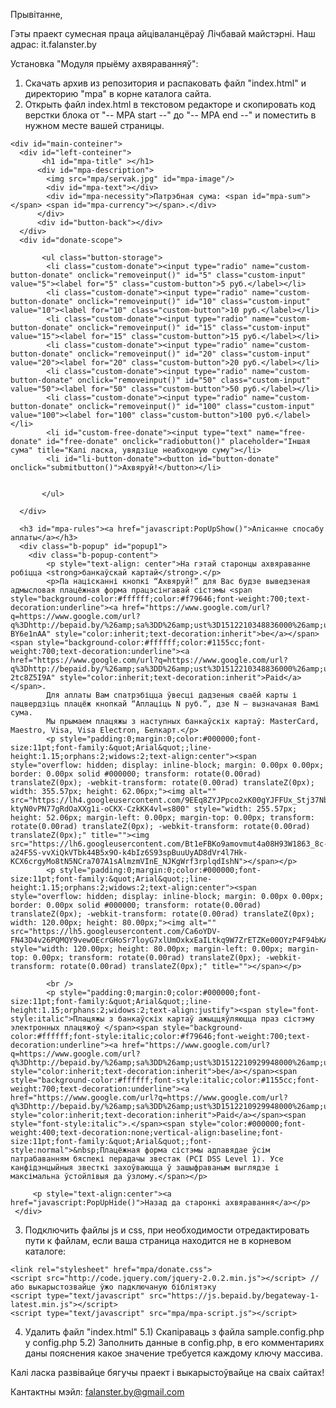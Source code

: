 Прывітанне,

Гэты праект сумесная праца айціваланцёраў Лічбавай майстэрні. Наш адрас: it.falanster.by


Установка "Модуля прыёму ахвяраванняў":
1) Скачать архив из репозитория и распаковать файл "index.html" и директорию "mpa" в корне каталога сайта. 
2) Открыть файл index.html в текстовом редакторе и скопировать код верстки блока от "-- MPA start --" до "-- MPA end --" и поместить в нужном месте вашей страницы.
<!-- MPA start -->
    <div id="main-conteiner">
      <div id="left-conteiner">
           <h1 id="mpa-title" ></h1>
          <div id="mpa-description">
            <img src="mpa/servak.jpg" id="mpa-image"/>
            <div id="mpa-text"></div>
            <div id="mpa-necessity">Патрэбная сума: <span id="mpa-sum"></span> <span id="mpa-currency"></span>.</div>
          </div>
          <div id="button-back"></div>
      </div>                           
      <div id="donate-scope">
           
           <ul class="button-storage">
            <li class="custom-donate"><input type="radio" name="custom-button-donate" onclick="removeinput()" id="5" class="custom-input" value="5"><label for="5" class="custom-button">5 руб.</label></li>
            <li class="custom-donate"><input type="radio" name="custom-button-donate" onclick="removeinput()" id="10" class="custom-input" value="10"><label for="10" class="custom-button">10 руб.</label></li>
            <li class="custom-donate"><input type="radio" name="custom-button-donate" onclick="removeinput()" id="15" class="custom-input" value="15"><label for="15" class="custom-button">15 руб.</label></li>
            <li class="custom-donate"><input type="radio" name="custom-button-donate" onclick="removeinput()" id="20" class="custom-input" value="20"><label for="20" class="custom-button">20 руб.</label></li>
            <li class="custom-donate"><input type="radio" name="custom-button-donate" onclick="removeinput()" id="50" class="custom-input" value="50"><label for="50" class="custom-button">50 руб.</label></li>
            <li class="custom-donate"><input type="radio" name="custom-button-donate" onclick="removeinput()" id="100" class="custom-input" value="100"><label for="100" class="custom-button">100 руб.</label></li>
            <li id="custom-free-donate"><input type="text" name="free-donate" id="free-donate" onclick="radiobutton()" placeholder="Iншая сума" title="Калі ласка, увядзіце неабходную суму"></li>
            <li id="li-button-donate"><button id="button-donate" onclick="submitbutton()">Ахвяруй!</button></li>
            
            
           </ul>
                  
      </div>
      
      <h3 id="mpa-rules"><a href="javascript:PopUpShow()">Апiсанне спосабу аплаты</a></h3>
      <div class="b-popup" id="popup1">
        <div class="b-popup-content">
            <p style="text-align: center">На гэтай старонцы ахвяраванне робіцца <strong>банкаўскай картай</strong>.</p>
            <p>Па націсканні кнопкі “Ахвяруй!” для Вас будзе выведзеная адмысловая плацёжная форма працэсінгавай сістэмы <span style="background-color:#ffffff;color:#f79646;font-weight:700;text-decoration:underline"><a href="https://www.google.com/url?q=https://www.google.com/url?q%3Dhttp://bepaid.by/%26amp;sa%3DD%26amp;ust%3D1512210348836000%26amp;usg%3DAFQjCNF80DpFih_fNIw_ddPPenMA6k1VRQ&amp;sa=D&amp;ust=1512210348842000&amp;usg=AFQjCNEr7EVyPzSdZapDB4yMW-BY6e1nAA" style="color:inherit;text-decoration:inherit">be</a></span><span style="background-color:#ffffff;color:#1155cc;font-weight:700;text-decoration:underline"><a href="https://www.google.com/url?q=https://www.google.com/url?q%3Dhttp://bepaid.by/%26amp;sa%3DD%26amp;ust%3D1512210348836000%26amp;usg%3DAFQjCNF80DpFih_fNIw_ddPPenMA6k1VRQ&amp;sa=D&amp;ust=1512210348843000&amp;usg=AFQjCNEA49MozecrsbatrFpI-2tc8Z5I9A" style="color:inherit;text-decoration:inherit">Paid</a></span>.
            Для аплаты Вам спатрэбіцца ўвесці дадзеныя сваёй карты і пацвердзіць плацёж кнопкай “Аплаціць N руб.”, дзе N ― вызначаная Вамі сума.
            Мы прымаем плацяжы з наступных банкаўскіх картаў: MasterCard, Maestro, Visa, Visa Electron, Белкарт.</p>
            <p style="padding:0;margin:0;color:#000000;font-size:11pt;font-family:&quot;Arial&quot;;line-height:1.15;orphans:2;widows:2;text-align:center"><span style="overflow: hidden; display: inline-block; margin: 0.00px 0.00px; border: 0.00px solid #000000; transform: rotate(0.00rad) translateZ(0px); -webkit-transform: rotate(0.00rad) translateZ(0px); width: 355.57px; height: 62.06px;"><img alt="" src="https://lh4.googleusercontent.com/9EEq8ZYJPpco2xK00gYJFFUx_Stj37Nb5wLQanbnBU5ELcPdOan1UAy_jeUqGNFdCAoWC0PT_5AXfjwhZcPrBR1JXsrf9XGcv58mR-ktyN0vPN77gRdOaXXg1i-oCKX-CzkKK4vl=s800" style="width: 255.57px; height: 52.06px; margin-left: 0.00px; margin-top: 0.00px; transform: rotate(0.00rad) translateZ(0px); -webkit-transform: rotate(0.00rad) translateZ(0px);" title=""><img src="https://lh6.googleusercontent.com/Bt1eFBKo9amovmut4a08H93W1863_8c-a24F5S-vvXiQkVTbk44B5x9O-k4bIz6S93spBuuUyAD8dVr4l7Hk-KCX6crgyMo8tN5NCra707A1sAlmzmVInE_NJKgWrf3rplqdIshN"></span></p>
            <p style="padding:0;margin:0;color:#000000;font-size:11pt;font-family:&quot;Arial&quot;;line-height:1.15;orphans:2;widows:2;text-align:center"><span style="overflow: hidden; display: inline-block; margin: 0.00px 0.00px; border: 0.00px solid #000000; transform: rotate(0.00rad) translateZ(0px); -webkit-transform: rotate(0.00rad) translateZ(0px); width: 120.00px; height: 80.00px;"><img alt="" src="https://lh5.googleusercontent.com/Ca6oYDV-FN43D4v26PQMQY9vewOEcrGHoSr7loyG7xlUmOxkxEaILtkq9W7ZrETZKe00OYzP4F94bKA5IMvHDs7kuAi5hxETr7W9QuelOJYdPXBXDQiFEKQ6drqEuhumtyMGdZHG=s800" style="width: 120.00px; height: 80.00px; margin-left: 0.00px; margin-top: 0.00px; transform: rotate(0.00rad) translateZ(0px); -webkit-transform: rotate(0.00rad) translateZ(0px);" title=""></span></p>
            
            <br /> 
            <p style="padding:0;margin:0;color:#000000;font-size:11pt;font-family:&quot;Arial&quot;;line-height:1.15;orphans:2;widows:2;text-align:justify"><span style="font-style:italic">Плацяжы з банкаўскіх картаў ажыццяўляюцца праз сістэму электронных плацяжоў </span><span style="background-color:#ffffff;font-style:italic;color:#f79646;font-weight:700;text-decoration:underline"><a href="https://www.google.com/url?q=https://www.google.com/url?q%3Dhttp://bepaid.by/%26amp;sa%3DD%26amp;ust%3D1512210929948000%26amp;usg%3DAFQjCNEUoxeFz8lTx5QHUi_w8BRG936XKw&amp;sa=D&amp;ust=1512210929952000&amp;usg=AFQjCNHUx_27SUuixkj1Fve8R4V1o1wnEA" style="color:inherit;text-decoration:inherit">be</a></span><span style="background-color:#ffffff;font-style:italic;color:#1155cc;font-weight:700;text-decoration:underline"><a href="https://www.google.com/url?q=https://www.google.com/url?q%3Dhttp://bepaid.by/%26amp;sa%3DD%26amp;ust%3D1512210929948000%26amp;usg%3DAFQjCNEUoxeFz8lTx5QHUi_w8BRG936XKw&amp;sa=D&amp;ust=1512210929952000&amp;usg=AFQjCNHUx_27SUuixkj1Fve8R4V1o1wnEA" style="color:inherit;text-decoration:inherit">Paid</a></span><span style="font-style:italic">.</span><span style="color:#000000;font-weight:400;text-decoration:none;vertical-align:baseline;font-size:11pt;font-family:&quot;Arial&quot;;font-style:normal">&nbsp;Плацёжная форма сістэмы адпавядае ўсім патрабаванням бяспекі перадачы звестак (PCI DSS Level 1). Усе канфідэнцыйныя звесткі захоўваюцца ў зашыфраваным выглядзе і максімальна ўстойлівыя да ўзлому.</span></p>
            
         <p style="text-align:center"><a href="javascript:PopUpHide()">Назад да старонкi ахвяравання</a></p>
     </div>
  </div>
                                                
  <!-- MPA end --> 
  
  3) Подключить файлы js и css, при необходимости отредактировать пути к файлам, если ваша страница находится не в корневом каталоге:
  
    <link rel="stylesheet" href="mpa/donate.css">
    <script src="http://code.jquery.com/jquery-2.0.2.min.js"></script> //або выкарыстозвайце ўжо падключаную бібліятэку
    <script type="text/javascript" src="https://js.bepaid.by/begateway-1-latest.min.js"></script>
    <script type="text/javascript" src="mpa/mpa-script.js"></script>
  
  4) Удалить файл "index.html"
  5.1) Скапіраваць з файла sample.config.php у config.php 
  5.2) Заполнить данные в config.php, в его комментариях даны пояснения какое значение требуется каждому ключу массива.

Калі ласка развівайце бягучы праект і выкарыстоўвайце на сваіх сайтах!

Кантактны мэйл: falanster.by@gmail.com
  
